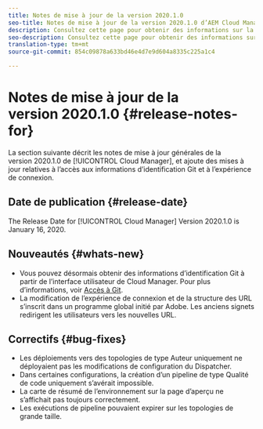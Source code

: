 ```yaml
---
title: Notes de mise à jour de la version 2020.1.0
seo-title: Notes de mise à jour de la version 2020.1.0 d’AEM Cloud Manager
description: Consultez cette page pour obtenir des informations sur la version 2020.1.0 de Cloud Manager
seo-description: Consultez cette page pour obtenir des informations sur la version 2020.1.0 d’AEM Cloud Manager
translation-type: tm+mt
source-git-commit: 854c09878a633bd46e4d7e9d604a8335c225a1c4

---
```


# Notes de mise à jour de la version 2020.1.0 {#release-notes-for}

La section suivante décrit les notes de mise à jour générales de la version 2020.1.0 de [!UICONTROL Cloud Manager], et ajoute des mises à jour relatives à l’accès aux informations d’identification Git et à l’expérience de connexion.

## Date de publication {#release-date}

The Release Date for [!UICONTROL Cloud Manager] Version 2020.1.0 is January 16, 2020.

## Nouveautés {#whats-new}

* Vous pouvez désormais obtenir des informations d’identification Git à partir de l’interface utilisateur de Cloud Manager. Pour plus d’informations, voir [Accès à Git](/help/using/accessing-git.md).
* La modification de l’expérience de connexion et de la structure des URL s’inscrit dans un programme global initié par Adobe. Les anciens signets redirigent les utilisateurs vers les nouvelles URL.


## Correctifs {#bug-fixes}

* Les déploiements vers des topologies de type Auteur uniquement ne déployaient pas les modifications de configuration du Dispatcher.
* Dans certaines configurations, la création d’un pipeline de type Qualité de code uniquement s’avérait impossible.
* La carte de résumé de l’environnement sur la page d’aperçu ne s’affichait pas toujours correctement.
* Les exécutions de pipeline pouvaient expirer sur les topologies de grande taille.
